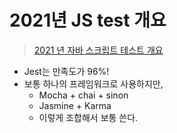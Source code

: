 # 2021년 JS test 개요

>  [2021 년 자바 스크립트 테스트 개요](https://medium.com/welldone-software/an-overview-of-javascript-testing-7ce7298b9870)



- Jest는 만족도가 96%!
- 보통 하나의 프레임워크로 사용하지만, 
  - Mocha + chai + sinon
  - Jasmine + Karma
  - 이렇게 조합해서 보통 쓴다.